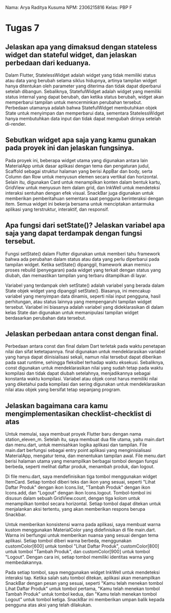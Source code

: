 Nama: Arya Raditya Kusuma
NPM: 2306215816
Kelas: PBP F

# Tugas 7

## Jelaskan apa yang dimaksud dengan stateless widget dan stateful widget, dan jelaskan perbedaan dari keduanya.
Dalam Flutter, StatelessWidget adalah widget yang tidak memiliki status atau data yang berubah selama siklus hidupnya, artinya tampilan widget hanya ditentukan oleh parameter yang diterima dan tidak dapat diperbarui setelah dibangun. Sebaliknya, StatefulWidget adalah widget yang memiliki status internal yang dapat berubah, dan ketika status berubah, widget akan memperbarui tampilan untuk mencerminkan perubahan tersebut. Perbedaan utamanya adalah bahwa StatefulWidget membutuhkan objek State untuk menyimpan dan memperbarui data, sementara StatelessWidget hanya membutuhkan data input dan tidak dapat mengubah dirinya setelah di-render.

## Sebutkan widget apa saja yang kamu gunakan pada proyek ini dan jelaskan fungsinya.
Pada proyek ini, beberapa widget utama yang digunakan antara lain MaterialApp untuk dasar aplikasi dengan tema dan pengaturan judul, Scaffold sebagai struktur halaman yang berisi AppBar dan body, serta Column dan Row untuk menyusun elemen secara vertikal dan horizontal. Selain itu, digunakan Card untuk menampilkan konten dalam bentuk kartu, GridView untuk menyusun item dalam grid, dan InkWell untuk mendeteksi interaksi sentuhan dengan efek visual. SnackBar juga digunakan untuk memberikan pemberitahuan sementara saat pengguna berinteraksi dengan item. Semua widget ini bekerja bersama untuk menciptakan antarmuka aplikasi yang terstruktur, interaktif, dan responsif.

## Apa fungsi dari setState()? Jelaskan variabel apa saja yang dapat terdampak dengan fungsi tersebut.
Fungsi setState() dalam Flutter digunakan untuk memberi tahu framework bahwa ada perubahan dalam status atau data yang perlu diperbarui pada tampilan widget. Ketika setState() dipanggil, framework akan memicu proses rebuild (penyegaran) pada widget yang terkait dengan status yang diubah, dan memastikan tampilan yang terbaru ditampilkan di layar.

Variabel yang terdampak oleh setState() adalah variabel yang berada dalam State objek widget yang dipanggil setState(). Biasanya, ini mencakup variabel yang menyimpan data dinamis, seperti nilai input pengguna, hasil perhitungan, atau status lainnya yang mempengaruhi tampilan widget tersebut. Variabel ini biasanya adalah variabel yang dideklarasikan di dalam kelas State dan digunakan untuk memanipulasi tampilan widget berdasarkan perubahan data tersebut.

## Jelaskan perbedaan antara const dengan final.
Perbedaan antara const dan final dalam Dart terletak pada waktu penetapan nilai dan sifat ketetapannya. final digunakan untuk mendeklarasikan variabel yang hanya dapat diinisialisasi sekali, namun nilai tersebut dapat diberikan pada saat runtime, sehingga fleksibel terhadap waktu eksekusi. Sebaliknya, const digunakan untuk mendeklarasikan nilai yang sudah tetap pada waktu kompilasi dan tidak dapat diubah setelahnya, menjadikannya sebagai konstanta waktu kompilasi. Variabel atau objek const harus memiliki nilai yang diketahui pada kompilasi dan sering digunakan untuk mendeklarasikan nilai atau objek yang bersifat tetap sepanjang program.

## Jelaskan bagaimana cara kamu mengimplementasikan checklist-checklist di atas
Untuk memulai, saya membuat proyek Flutter baru dengan nama station_eleven_m. Setelah itu, saya membuat dua file utama, yaitu main.dart dan menu.dart, untuk memisahkan logika aplikasi dan tampilan. File main.dart berfungsi sebagai entry point aplikasi yang menginisialisasi MaterialApp, mengatur tema, dan menentukan tampilan awal. File menu.dart berisi halaman utama yang menampilkan berbagai tombol dengan fungsi berbeda, seperti melihat daftar produk, menambah produk, dan logout.

Di file menu.dart, saya mendefinisikan tiga tombol menggunakan widget ItemCard. Setiap tombol diberi teks dan ikon yang sesuai, seperti "Lihat Daftar Produk" dengan ikon Icons.list, "Tambah Produk" dengan ikon Icons.add, dan "Logout" dengan ikon Icons.logout. Tombol-tombol ini disusun dalam sebuah GridView.count, dengan tiga kolom untuk menampilkan tombol secara horizontal. Setiap tombol dapat ditekan untuk menjalankan aksi tertentu, yang akan memberikan respons berupa Snackbar.

Untuk memberikan konsistensi warna pada aplikasi, saya membuat warna kustom menggunakan MaterialColor yang didefinisikan di file main.dart. Warna ini berfungsi untuk memberikan nuansa yang sesuai dengan tema aplikasi. Setiap tombol diberi warna berbeda, menggunakan customColor[600] untuk tombol "Lihat Daftar Produk", customColor[800] untuk tombol "Tambah Produk", dan customColor[900] untuk tombol "Logout". Dengan cara ini, setiap tombol memiliki identitas warna yang membedakannya.

Pada setiap tombol, saya menggunakan widget InkWell untuk mendeteksi interaksi tap. Ketika salah satu tombol ditekan, aplikasi akan menampilkan SnackBar dengan pesan yang sesuai, seperti "Kamu telah menekan tombol Lihat Daftar Produk" untuk tombol pertama, "Kamu telah menekan tombol Tambah Produk" untuk tombol kedua, dan "Kamu telah menekan tombol Logout" untuk tombol ketiga. SnackBar ini memberikan umpan balik kepada pengguna atas aksi yang telah dilakukan.